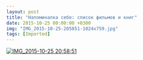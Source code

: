 ```yaml
---
layout: post
title: "Напоминалка себе: список фильмов и книг"
date: 2015-10-25 00:00:00 +0300
img: "IMG_2015-10-25-205851-1024x759.jpg"
tags: [Imported]
---
```


[![IMG_2015-10-25 20:58:51](/blog/assets/IMG_2015-10-25-205851-1024x759.jpg)](https://vlaim.s3.amazonaws.com/uploads/2015/10/IMG_2015-10-25-205851.jpg)